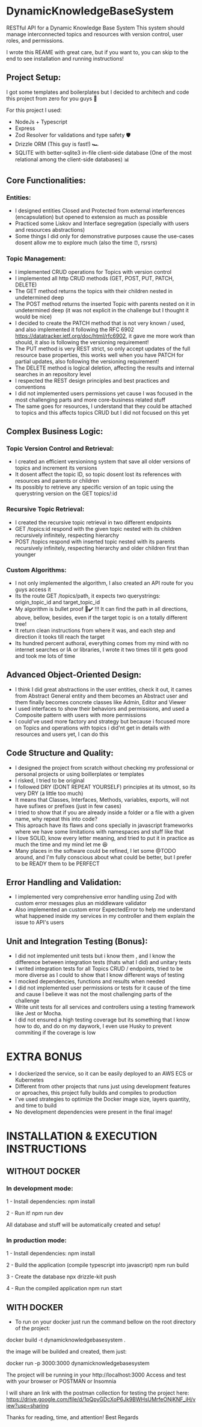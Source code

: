 # DynamicKnowledgeBaseSystem
RESTful API for a Dynamic Knowledge Base System
This system should manage interconnected topics and resources with version control, user roles, and permissions.

I wrote this REAME with great care, but if you want to, you can skip to the end to see installation and running instructions!

## Project Setup:

I got some templates and boilerplates but I decided to architech and code this project from zero for you guys 💙

For this project I used:
- NodeJs + Typescript
- Express
- Zod Resolver for validations and type safety 🛡️
- Drizzle ORM (This guy is fast!) 🏎️
- SQLITE with better-sqlite3 in-file client-side database (One of the most relational among the client-side databases) 📊

## Core Functionalities:

### Entities:
- I designed entities Closed and Protected from external interferences (encapsulation) but opened to extension as much as possible
- Practiced some Liskov and Interface segregation (specially with users and resources abstractions)
- Some things I did only for demonstrative purposes cause the use-cases dosent allow me to explore much (also the time ⏰, rsrsrs)

### Topic Management:
- I implemented CRUD operations for Topics with version control
- I implemented all http CRUD methods (GET, POST, PUT, PATCH, DELETE)
- The GET method returns the topics with their children nested in undetermined deep
- The POST method returns the inserted Topic with parents nested on it in undetermined deep (it was not explicit in the challenge but I thought it would be nice)
- I decided to create the PATCH method that is not very known / used, and also implemented it following the RFC 6902 https://datatracker.ietf.org/doc/html/rfc6902, it gave me more work than should, it also is following the versioning requirement!
- The PUT method is very REST strict, so only accept updates of the full resource base properties, this works well when you have PATCH for partial updates, also following the versioning requirement!
- The DELETE method is logical deletion, affecting the results and internal searches in an repository level
- I respected the REST design principles and best practices and conventions
- I did not implemented users permissions yet cause I was focused in the most challenging parts and more core-business related stuff
- The same goes for resources, I understand that they could be attached to topics and this affects topics CRUD but I did not focused on this yet

## Complex Business Logic:

### Topic Version Control and Retrieval:
- I created an efficient versioninng system that save all older versions of topics and increment its versions
- It dosent affect the topic ID, so topic dosent lost its references with resources and parents or children
- Its possibly to retrieve any specific version of an topic using the querystring version on the GET topics/:id

### Recursive Topic Retrieval:
- I created the recursive topic retrieval in two different endpoints
- GET /topics:id respond with the given topic nested with its children recursively infinitely, respecting hierarchy
- POST /topics respond with inserted topic nested with its parents recursively infinitely, respecting hierarchy and older children first than younger

### Custom Algorithms:
- I not only implemented the algorithm, I also created an API route for you guys access it
- Its the route GET /topics/path, it expects two querystrings: origin_topic_id and target_topic_id
- My algorithm is bullet proof 😤✔️ !!! It can find the path in all directions, above, bellow, besides, even if the target topic is on a totally different tree!
- It return clean instructions from where it was, and each step and direction it tooks till reach the target
- Its hundred percent authoral, everything comes from my mind with no internet searches or IA or libraries, I wrote it two times till it gets good and took me lots of time

## Advanced Object-Oriented Design:

- I think I did great abstractions in the user entities, check it out, it cames from Abstract General entity and them becomes an Abstract user and them finally becomes concrete classes like Admin, Editor and Viewer
- I used interfaces to show their behaviors and permissions, and used a Composite pattern with users with more permissions
- I could've used more factory and strategy but because i focused more on Topics and operations with topics i did'nt get in details with resources and users yet, I can do this

## Code Structure and Quality:

- I designed the project from scratch without checking my professional or personal projects or using boillerplates or templates
- I risked, I tried to be original
- I followed DRY (DONT REPEAT YOURSELF) principles at its utmost, so its very DRY (a little too much)
- It means that Classes, Interfaces, Methods, variables, exports, will not have sufixes or prefixes (just in few cases)
- I tried to show that if you are already inside a folder or a file with a given name, why repeat this into code?
- This aproach have its flaws and cons specially in javascript frameworks where we have some limitations with namespaces and stuff like that
- I love SOLID, know every letter meaning, and tried to put it in practice as much the time and my mind let me 😆
- Many places in the software could be refined, I let some @TODO around, and I'm fully conscious about what could be better, but I prefer to be READY them to be PERFECT

## Error Handling and Validation:

- I implemented very comprehensive error handling using Zod with custom error messages plus an middleware validator
- Also implemented an custom error ExpectedError to help me understand what happened inside my services in my controller and them explain the issue to API's users

## Unit and Integration Testing (Bonus):

- I did not implemented unit tests but i know them , and I know the difference between integration tests (thats what I did) and unitary tests
- I writed integration tests for all Topics CRUD / endpoints, tried to be more diverse as I could to show that I know different ways of testing
- I mocked dependencies, functions and results when needed
- I did not implemented user permissions or tests for it cause of the time and cause I believe it was not the most challenging parts of the challenge
- Write unit tests for all services and controllers using a testing framework like Jest or Mocha.
- I did not ensured a high testing coverage but its something that I know how to do, and do on my daywork, I even use Husky to prevent commiting if the coverage is low

# EXTRA BONUS

- I dockerized the service, so it can be easily deployed to an AWS ECS or Kubernetes
- Different from other projects that runs just using development features or aproaches, this project fully builds and compiles to production
- I've used strategies to optimize the Docker image size, layers quantity, and time to build
- No development dependencies were present in the final image!

# INSTALLATION & EXECUTION INSTRUCTIONS

## WITHOUT DOCKER

### In development mode:

1 - Install dependencies:
npm install

2 - Run it!
npm run dev

All database and stuff will be automatically created and setup!

### In production mode:

1 - Install dependencies:
npm install

2 - Build the application (compile typescript into javascript)
npm run build

3 - Create the database
npx drizzle-kit push

4 - Run the compiled application
npm run start

## WITH DOCKER

- To run on your docker just run the command bellow on the root directory of the project:

docker build -t dynamicknowledgebasesystem .

the image will be builded and created, them just:

docker run -p 3000:3000 dynamicknowledgebasesystem

The project will be running in your http://localhost:3000
Access and test with your browser or POSTMAN or Insomnia

I will share an link with the postman collection for testing the project here: https://drive.google.com/file/d/1pQpyGDcXoP6Jk9BWHsUMrfeONjKNF_iH/view?usp=sharing

Thanks for reading, time, and attention!
Best Regards
